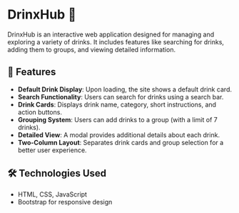 # DrinxHub 🍹

DrinxHub is an interactive web application designed for managing and exploring a variety of drinks. It includes features like searching for drinks, adding them to groups, and viewing detailed information.

## 📌 Features
- **Default Drink Display**: Upon loading, the site shows a default drink card.
- **Search Functionality**: Users can search for drinks using a search bar.
- **Drink Cards**: Displays drink name, category, short instructions, and action buttons.
- **Grouping System**: Users can add drinks to a group (with a limit of 7 drinks).
- **Detailed View**: A modal provides additional details about each drink.
- **Two-Column Layout**: Separates drink cards and group selection for a better user experience.

## 🛠️ Technologies Used
- HTML, CSS, JavaScript
- Bootstrap for responsive design
